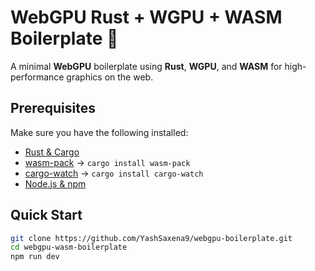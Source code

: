 # **WebGPU Rust + WGPU + WASM Boilerplate** 🚀  

A minimal **WebGPU** boilerplate using **Rust**, **WGPU**, and **WASM** for high-performance graphics on the web.  

## **Prerequisites**  
Make sure you have the following installed:  
- [Rust & Cargo](https://www.rust-lang.org/tools/install)  
- [wasm-pack](https://rustwasm.github.io/wasm-pack/installer/) → `cargo install wasm-pack`  
- [cargo-watch](https://crates.io/crates/cargo-watch) → `cargo install cargo-watch`  
- [Node.js & npm](https://nodejs.org/)

## **Quick Start**  
```bash
git clone https://github.com/YashSaxena9/webgpu-boilerplate.git
cd webgpu-wasm-boilerplate
npm run dev
```